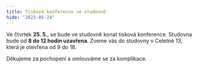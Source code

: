 ```yaml
---
title: Tisková konference ve studovně
hide: "2023-05-24"
---
```


Ve čtvrtek **25. 5.**, se bude ve studovně konat tisková konference. Studovna bude
od **8 do 12 hodin uzavřena**. Zveme vás do studovny v Celetné 13, která je
otevřena od 9 do 18. 

Děkujeme za pochopení a omlouváme se za komplikace.
